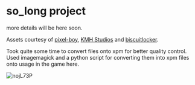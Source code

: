 # so_long project

more details will be here soon.

Assets courtesy of [pixel-boy](https://pixel-boy.itch.io/ninja-adventure-asset-pack), [KMH Studios](https://kevins-moms-house.itch.io/fantasy)
and [biscuitlocker](https://biscuitlocker.itch.io/pixel-block-numbers-gameboy).

Took quite some time to convert files onto xpm for better quality control.
Used imagemagick and a python script for converting them into xpm files onto usage in the game here.

![nojL73P](https://github.com/user-attachments/assets/1b48d25c-d346-42f1-9a61-785c15f24153)
